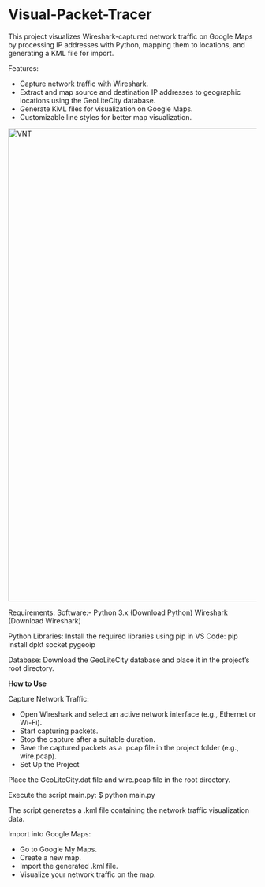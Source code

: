 # Visual-Packet-Tracer

This project visualizes Wireshark-captured network traffic on Google Maps by processing IP addresses with Python, mapping them to locations, and generating a KML file for import.

Features:
- Capture network traffic with Wireshark.
- Extract and map source and destination IP addresses to geographic locations using the GeoLiteCity database.
- Generate KML files for visualization on Google Maps.
- Customizable line styles for better map visualization.

<img width="959" alt="VNT" src="https://github.com/user-attachments/assets/8c9bda6f-f6de-4768-906b-fc2f7fdaa9fb" />


Requirements:
Software:-
Python 3.x (Download Python)
Wireshark (Download Wireshark)

Python Libraries:
Install the required libraries using pip in VS Code:
pip install dpkt socket pygeoip

Database:
Download the GeoLiteCity database and place it in the project’s root directory.

**How to Use**

Capture Network Traffic:

- Open Wireshark and select an active network interface (e.g., Ethernet or Wi-Fi).
- Start capturing packets.
- Stop the capture after a suitable duration.
- Save the captured packets as a .pcap file in the project folder (e.g., wire.pcap).
- Set Up the Project

Place the GeoLiteCity.dat file and wire.pcap file in the root directory.

Execute the script main.py:
$ python main.py

The script generates a .kml file containing the network traffic visualization data.

Import into Google Maps:

- Go to Google My Maps.
- Create a new map.
- Import the generated .kml file.
- Visualize your network traffic on the map.


